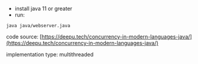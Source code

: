 - install java 11 or greater
- run:
```shell
java java/webserver.java
```

code source: [https://deepu.tech/concurrency-in-modern-languages-java/](https://deepu.tech/concurrency-in-modern-languages-java/)

implementation type: multithreaded